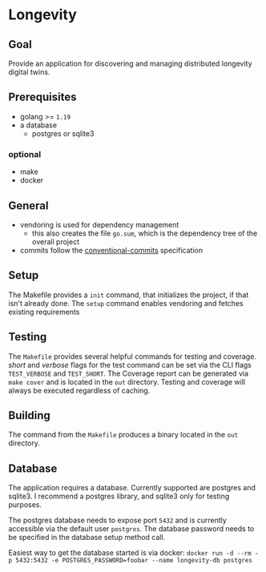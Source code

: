 # Longevity

## Goal

Provide an application for discovering and managing distributed longevity digital twins.

## Prerequisites

- golang >= `1.19`
- a database
  - postgres or sqlite3

### optional

- make
- docker

## General

- vendoring is used for dependency management
  - this also creates the file `go.sum`, which is the dependency tree of the overall project
- commits follow the [conventional-commits](https://www.conventionalcommits.org/en/v1.0.0/#summary) specification

## Setup

The Makefile provides a `init` command, that initializes the project, if that isn't already done. The `setup` command enables vendoring and fetches existing requirements

## Testing

The `Makefile` provides several helpful commands for testing and coverage. _short_ and _verbose_ flags for the test command can be set via the CLI flags `TEST_VERBOSE` and `TEST_SHORT`. 
The Coverage report can be generated via `make cover` and is located in the `out` directory.
Testing and coverage will always be executed regardless of caching.

## Building

The command from the `Makefile` produces a binary located in the `out` directory.

## Database

The application requires a database. Currently supported are postgres and sqlite3. I recommend a postgres library, and sqlite3 only for testing purposes.

The postgres database needs to expose port `5432` and is currently accessible via the default user `postgres`. The database password needs to be specified in the database setup method call. 

Easiest way to get the database started is via docker:
`docker run -d --rm -p 5432:5432 -e POSTGRES_PASSWORD=foobar --name longevity-db postgres`
